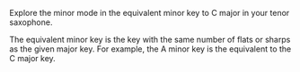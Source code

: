 Explore the minor mode in the equivalent minor key to C major in your tenor saxophone.

The equivalent minor key is the key with the same number of flats or sharps as the given major key.
For example, the A minor key is the equivalent to the C major key.